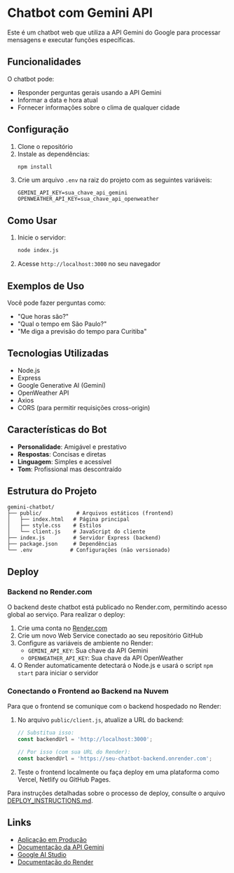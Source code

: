 # Chatbot com Gemini API

Este é um chatbot web que utiliza a API Gemini do Google para processar mensagens e executar funções específicas.

## Funcionalidades

O chatbot pode:
- Responder perguntas gerais usando a API Gemini
- Informar a data e hora atual
- Fornecer informações sobre o clima de qualquer cidade

## Configuração

1. Clone o repositório
2. Instale as dependências:
   ```bash
   npm install
   ```
3. Crie um arquivo `.env` na raiz do projeto com as seguintes variáveis:
   ```
   GEMINI_API_KEY=sua_chave_api_gemini
   OPENWEATHER_API_KEY=sua_chave_api_openweather
   ```

## Como Usar

1. Inicie o servidor:
   ```bash
   node index.js
   ```
2. Acesse `http://localhost:3000` no seu navegador

## Exemplos de Uso

Você pode fazer perguntas como:
- "Que horas são?"
- "Qual o tempo em São Paulo?"
- "Me diga a previsão do tempo para Curitiba"

## Tecnologias Utilizadas

- Node.js
- Express
- Google Generative AI (Gemini)
- OpenWeather API
- Axios
- CORS (para permitir requisições cross-origin)

## Características do Bot

- **Personalidade**: Amigável e prestativo
- **Respostas**: Concisas e diretas
- **Linguagem**: Simples e acessível
- **Tom**: Profissional mas descontraído

## Estrutura do Projeto

```
gemini-chatbot/
├── public/           # Arquivos estáticos (frontend)
│   ├── index.html   # Página principal
│   ├── style.css    # Estilos
│   └── client.js    # JavaScript do cliente
├── index.js         # Servidor Express (backend)
├── package.json     # Dependências
└── .env            # Configurações (não versionado)
```

## Deploy

### Backend no Render.com

O backend deste chatbot está publicado no Render.com, permitindo acesso global ao serviço. Para realizar o deploy:

1. Crie uma conta no [Render.com](https://render.com)
2. Crie um novo Web Service conectado ao seu repositório GitHub
3. Configure as variáveis de ambiente no Render:
   - `GEMINI_API_KEY`: Sua chave da API Gemini
   - `OPENWEATHER_API_KEY`: Sua chave da API OpenWeather
4. O Render automaticamente detectará o Node.js e usará o script `npm start` para iniciar o servidor

### Conectando o Frontend ao Backend na Nuvem

Para que o frontend se comunique com o backend hospedado no Render:

1. No arquivo `public/client.js`, atualize a URL do backend:
   ```javascript
   // Substitua isso:
   const backendUrl = 'http://localhost:3000';
   
   // Por isso (com sua URL do Render):
   const backendUrl = 'https://seu-chatbot-backend.onrender.com';
   ```

2. Teste o frontend localmente ou faça deploy em uma plataforma como Vercel, Netlify ou GitHub Pages.

Para instruções detalhadas sobre o processo de deploy, consulte o arquivo [DEPLOY_INSTRUCTIONS.md](./DEPLOY_INSTRUCTIONS.md).

## Links

- [Aplicação em Produção](https://chatbot-2zn1.onrender.com)
- [Documentação da API Gemini](https://ai.google.dev/gemini-api/docs)
- [Google AI Studio](https://makersuite.google.com/app)
- [Documentação do Render](https://render.com/docs)